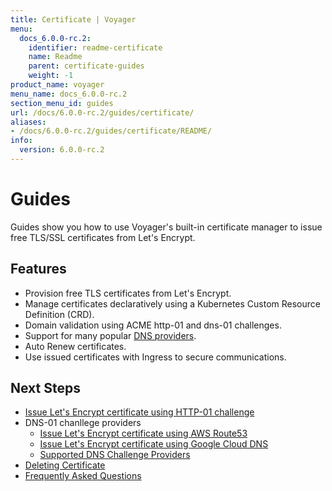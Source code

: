 ```yaml
---
title: Certificate | Voyager
menu:
  docs_6.0.0-rc.2:
    identifier: readme-certificate
    name: Readme
    parent: certificate-guides
    weight: -1
product_name: voyager
menu_name: docs_6.0.0-rc.2
section_menu_id: guides
url: /docs/6.0.0-rc.2/guides/certificate/
aliases:
- /docs/6.0.0-rc.2/guides/certificate/README/
info:
  version: 6.0.0-rc.2
---
```


# Guides

Guides show you how to use Voyager's built-in certificate manager to issue free TLS/SSL certificates from Let's Encrypt.

## Features
- Provision free TLS certificates from Let's Encrypt.
- Manage certificates declaratively using a Kubernetes Custom Resource Definition (CRD).
- Domain validation using ACME http-01 and dns-01 challenges.
- Support for many popular [DNS providers](/docs/6.0.0-rc.2/guides/certificate/dns/providers).
- Auto Renew certificates.
- Use issued certificates with Ingress to secure communications.

## Next Steps
- [Issue Let's Encrypt certificate using HTTP-01 challenge](/docs/6.0.0-rc.2/guides/certificate/http/overview)
- DNS-01 chanllege providers
  - [Issue Let's Encrypt certificate using AWS Route53](/docs/6.0.0-rc.2/guides/certificate/dns/route53)
  - [Issue Let's Encrypt certificate using Google Cloud DNS](/docs/6.0.0-rc.2/guides/certificate/dns/google-cloud)
  - [Supported DNS Challenge Providers](/docs/6.0.0-rc.2/guides/certificate/dns/providers)
- [Deleting Certificate](/docs/6.0.0-rc.2/guides/certificate/delete)
- [Frequently Asked Questions](/docs/6.0.0-rc.2/guides/certificate/faq)
